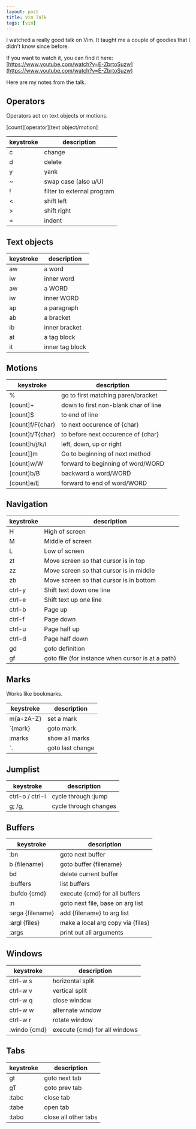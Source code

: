 ```yaml
---
layout: post
title: Vim Talk
tags: [vim]
---
```


I watched a really good talk on Vim. It taught me a couple of 
goodies that I didn't know since before. 

If you want to watch it, you can find it here:
[https://www.youtube.com/watch?v=E-ZbrtoSuzw](https://www.youtube.com/watch?v=E-ZbrtoSuzw)

Here are my notes from the talk.

## Operators

Operators act on text objects or motions.

[count][operator][text object/motion]

| keystroke | description |
|-----------|-------------|
| c | change |
| d | delete |
| y | yank |
| ~ | swap case (also u/U) |
| ! | filter to external program |
| < | shift left |
| > | shift right |
| = | indent |

## Text objects

| keystroke | description |
|-----------|-------------|
| aw | a word |
| iw | inner word |
| aw | a WORD |
| iw | inner WORD |
| ap | a paragraph |
| ab | a bracket |
| ib | inner bracket |
| at | a tag block |
| it | inner tag block |

## Motions

| keystroke | description |
|-----------|-------------|
| % | go to first matching paren/bracket |
| [count]+ | down to first non-blank char of line |
| [count]$ | to end of line |
| [count]f/F{char} | to next occurence of {char} |
| [count]t/T{char} | to before next occurence of {char} |
| [count]h/j/k/l | left, down, up or right |
| [count]]m | Go to beginning of next method |
| [count]w/W | forward to beginning of word/WORD |
| [count]b/B | backward a word/WORD |
| [count]e/E | forward to end of word/WORD |

## Navigation

| keystroke | description |
|-----------|-------------|
| H | High of screen |
| M | Middle of screen |
| L | Low of screen |
| zt | Move screen so that cursor is in top |
| zz | Move screen so that cursor is in middle |
| zb | Move screen so that cursor is in bottom |
| ctrl-y | Shift text down one line |
| ctrl-e | Shift text up one line |
| ctrl-b | Page up |
| ctrl-f | Page down |
| ctrl-u | Page half up |
| ctrl-d | Page half down |
| gd | goto definition |
| gf | goto file (for instance when cursor is at a path) |

## Marks

Works like bookmarks. 

| keystroke | description |
|-----------|-------------|
| m{a-zA-Z} | set a mark |
| `{mark} | goto mark |
| :marks| show all marks |
| `.| goto last change |

## Jumplist

| keystroke | description |
|-----------|-------------|
| ctrl-o / ctrl-i | cycle through :jump |
| g; /g, | cycle through changes |

## Buffers

| keystroke | description |
|-----------|-------------|
| :bn | goto next buffer |
| b {filename} | goto buffer {filename} |
| bd | delete current buffer |
| :buffers | list buffers |
| :bufdo {cmd} | execute {cmd} for all buffers |
| :n | goto next file, base on arg list |
| :arga {filename} | add {filename} to arg list |
| :argl {files} | make a local arg copy via {files} |
| :args | print out all arguments |

## Windows

| keystroke | description |
|-----------|-------------|
| ctrl-w s | horizontal split |
| ctrl-w v | vertical split |
| ctrl-w q | close window |
| ctrl-w w | alternate window |
| ctrl-w r | rotate window |
| :windo {cmd} | execute {cmd} for all windows |

## Tabs

| keystroke | description |
|-----------|-------------|
| gt | goto next tab |
| gT | goto prev tab |
| :tabc | close tab |
| :tabe | open tab |
| :tabo | close all other tabs |
